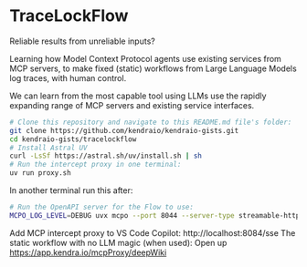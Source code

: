  # TraceLockFlow

Reliable results from unreliable inputs?

Learning how Model Context Protocol agents use existing services from MCP servers, to make fixed (static) workflows from Large Language Models log traces, with human control.

We can learn from the most capable tool using LLMs use the rapidly expanding range of MCP servers and existing service interfaces.

```bash
# Clone this repository and navigate to this README.md file's folder:
git clone https://github.com/kendraio/kendraio-gists.git
cd kendraio-gists/tracelockflow
# Install Astral UV
curl -LsSf https://astral.sh/uv/install.sh | sh
# Run the intercept proxy in one terminal:
uv run proxy.sh
```

In another terminal run this after:
```bash
# Run the OpenAPI server for the Flow to use:
MCPO_LOG_LEVEL=DEBUG uvx mcpo --port 8044 --server-type streamable-http  --cors-allow-origins="*" -- https://mcp.deepwiki.com/mcp
```

Add MCP intercept proxy to VS Code Copilot: http://localhost:8084/sse
The static workflow with no LLM magic (when used):
Open up https://app.kendra.io/mcpProxy/deepWiki